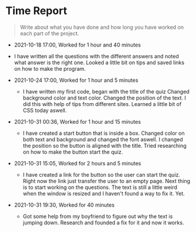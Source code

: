 # Time Report

> Write about what you have done and how long you have worked on each part of the project.

- 2021-10-18 17:00, Worked for 1 hour and 40 minutes
 - I have written all the questions with the different answers and noted what answer is the right one. Looked a little bit on tips and saved links on how to make the program.

- 2021-10-24 17:00, Worked for 1 hour and 5 minutes
  - I have written my first code, began with the title of the quiz Changed background color and text color. Changed the position of the text. I did this with help of tips from different sites. Learned a little bit of CSS today aswell.

- 2021-10-31 00:36, Worked for 1 hour and 15 minutes
  - I have created a start button that is inside a box. Changed color on both text and background and changed the font aswell. I changed the position so the button is aligned with the title. Tried researching on how to make the button start the quiz. 

- 2021-10-31 15:05, Worked for 2 hours and 5 minutes
  - I have created a link for the button so the user can start the quiz. Right now the link just transfer the user to an empty page. Next thing is to start working on the questions. The text is still a little weird when the window is resized and I haven't found a way to fix it. Yet.

- 2021-10-31 19:30, Worked for 40 minutes
  - Got some help from my boyfriend to figure out why the text is jumping down. Research and founded a fix for it and now it works. 